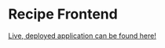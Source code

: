 # Recipe Frontend
[Live, deployed application can be found here!](https://www.recipes.amin.nu "Amino Recipe Finder")
